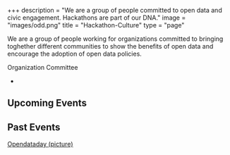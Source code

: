 +++
description = "We are a group of people committed to open data and civic engagement. Hackathons are part of our DNA."
image = "images/odd.png"
title = "Hackathon-Culture"
type = "page"

We are a group of people working for organizations committed to bringing toghether different communities to show the benefits of open data and encourage the adoption of open data policies.

Organization Committee

-

## Upcoming Events

## Past Events


[Opendataday (picture)](https://www.stadt-zuerich.ch/portal/de/index/ogd/anwendungen/2017/ODD17_Hackathon_Projekte.html)
